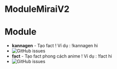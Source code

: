 # ModuleMiraiV2
# Module
- **kannagen** - Tạo fact ! Ví dụ : !kannagen hi
- <img alt="GitHub issues" src="https://scontent.xx.fbcdn.net/v/t1.15752-9/142439199_1925769024237071_159468697932724533_n.png?_nc_cat=108&ccb=1-5&_nc_sid=ae9488&_nc_ohc=NzuxikA3ymoAX-H8HbP&_nc_ad=z-m&_nc_cid=0&_nc_ht=scontent.xx&oh=8bead8f6af742bda6bad8b32ad35dfc0&oe=61833311"></a>
- **fact** - Tạo fact phong cách anime ! Ví dụ : !fact hi
- <img alt="GitHub issues" src="https://scontent.xx.fbcdn.net/v/t1.15752-9/p480x480/244206730_415946816541789_4248625927692798050_n.png?_nc_cat=103&ccb=1-5&_nc_sid=ae9488&_nc_ohc=bbtdil9RcWUAX-WawJR&_nc_ad=z-m&_nc_cid=0&_nc_ht=scontent.xx&oh=085ba82753b6bdf9bc0e0b63f8264220&oe=6184DAC3"></a>
